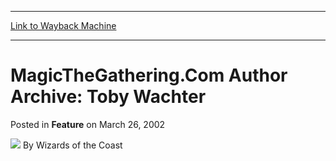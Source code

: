 
---
[Link to Wayback Machine](https://web.archive.org/web/20211021201032/https://magic.wizards.com/en/articles/archive/feature/magicthegatheringcom-author-archive-toby-wachter-2002-03-26)

[_metadata_:wayback_url]:- "https://magic.wizards.com/en/articles/archive/feature/magicthegatheringcom-author-archive-toby-wachter-2002-03-26"
[_metadata_:wayback_raw_url]:- "https://web.archive.org/web/20211021201032id_/https://magic.wizards.com/en/articles/archive/feature/magicthegatheringcom-author-archive-toby-wachter-2002-03-26"
[_metadata_:wayback_capture_timestamp]:- "2021-10-21 20:10:32+00:00"
[_metadata_:publish_date]:- "2002-03-26"
[_metadata_:generator]:- "Drupal 7 (http://drupal.org)"
---


MagicTheGathering.Com Author Archive: Toby Wachter
==================================================



 Posted in **Feature**
 on March 26, 2002 






![](https://media.magic.wizards.com/styles/auth_small/public/images/person/wizards_author.jpg)
By Wizards of the Coast

















